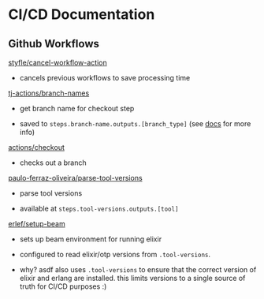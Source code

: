 # CI/CD Documentation

## Github Workflows

[styfle/cancel-workflow-action](https://github.com/styfle/cancel-workflow-action)

* cancels previous workflows to save processing time

[tj-actions/branch-names](https://github.com/tj-actions/branch-names)

* get branch name for checkout step

* saved to `steps.branch-name.outputs.[branch_type]`
  (see [docs](https://github.com/tj-actions/branch-names#usage) for more info)

[actions/checkout](https://github.com/actions/checkout)

* checks out a branch

[paulo-ferraz-oliveira/parse-tool-versions](https://github.com/paulo-ferraz-oliveira/parse-tool-versions)

* parse tool versions

* available at `steps.tool-versions.outputs.[tool]`

[erlef/setup-beam](https://github.com/erlef/setup-beam)

* sets up beam environment for running elixir

* configured to read elixir/otp versions from `.tool-versions`.

* why?  asdf also uses `.tool-versions` to ensure that the correct version of
  elixir and erlang are installed.  this limits versions to a single source of
  truth for CI/CD purposes :)
